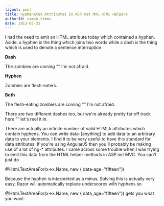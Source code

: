 ```yaml
---
layout: post
title: Hyphenated Attributes in ASP.net MVC HTML Helpers
authorId: simon_timms
date: 2013-05-31
---
```


I had the need to emit an HTML attribute today which contained a hyphen. Aside: a hyphen is the thing which joins two words while a dash is the thing which is used to denote a sentence interruption

**Dash**

The zombies are coming "” I'm not afraid.

**Hyphen**

Zombies are flesh-eaters.

**Both**

The flesh-eating zombies are coming "” I'm not afraid.

There are two different dashes too, but we're already pretty far off track here "” let's reel it in.

There are actually an infinite number of valid HTML5 attributes which contain hyphens. You can write data-[anything] to add data to an arbitrary data to your elements. I find it to be very useful to have this standard for data attributes. If you're using AngularJS then you'll probably be making use of a lot of ng-* attributes. I came across some trouble when I was trying to emit this data from the HTML helper methods in ASP.net MVC. You can't just do

@Html.TextAreaFor(x=>x.Name, new { data-age="fifteen"})

Because the hyphen is interpreted as a minus. Solving this is actually very easy. Razor will automatically replace underscores with hyphens so

@Html.TextAreaFor(x=>x.Name, new { data_age="fifteen"}) gets you what you want.



